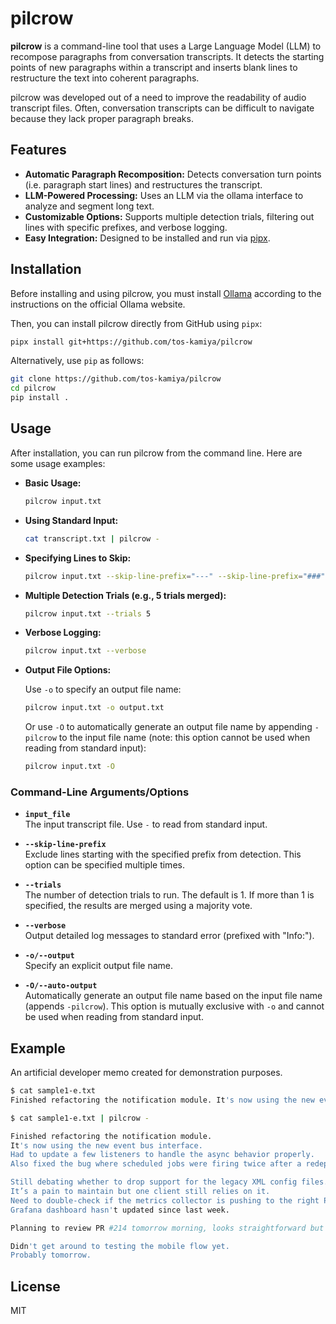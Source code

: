 # pilcrow

**pilcrow** is a command-line tool that uses a Large Language Model (LLM) to recompose paragraphs from conversation transcripts. It detects the starting points of new paragraphs within a transcript and inserts blank lines to restructure the text into coherent paragraphs.

pilcrow was developed out of a need to improve the readability of audio transcript files. Often, conversation transcripts can be difficult to navigate because they lack proper paragraph breaks.

## Features

- **Automatic Paragraph Recomposition:** Detects conversation turn points (i.e. paragraph start lines) and restructures the transcript.
- **LLM-Powered Processing:** Uses an LLM via the ollama interface to analyze and segment long text.
- **Customizable Options:** Supports multiple detection trials, filtering out lines with specific prefixes, and verbose logging.
- **Easy Integration:** Designed to be installed and run via [pipx](https://pipxproject.github.io/pipx/).

## Installation

Before installing and using pilcrow, you must install [Ollama](https://ollama.com/) according to the instructions on the official Ollama website.

Then, you can install pilcrow directly from GitHub using `pipx`:

```bash
pipx install git+https://github.com/tos-kamiya/pilcrow
```

Alternatively, use `pip` as follows:

```bash
git clone https://github.com/tos-kamiya/pilcrow
cd pilcrow
pip install .
```

## Usage

After installation, you can run pilcrow from the command line. Here are some usage examples:

- **Basic Usage:**

  ```bash
  pilcrow input.txt
  ```

- **Using Standard Input:**

  ```bash
  cat transcript.txt | pilcrow -
  ```

- **Specifying Lines to Skip:**

  ```bash
  pilcrow input.txt --skip-line-prefix="---" --skip-line-prefix="###"
  ```

- **Multiple Detection Trials (e.g., 5 trials merged):**

  ```bash
  pilcrow input.txt --trials 5
  ```

- **Verbose Logging:**

  ```bash
  pilcrow input.txt --verbose
  ```

- **Output File Options:**

  Use `-o` to specify an output file name:
  
  ```bash
  pilcrow input.txt -o output.txt
  ```
  
  Or use `-O` to automatically generate an output file name by appending `-pilcrow` to the input file name (note: this option cannot be used when reading from standard input):
  
  ```bash
  pilcrow input.txt -O
  ```

### Command-Line Arguments/Options

- **`input_file`**  
  The input transcript file. Use `-` to read from standard input.

- **`--skip-line-prefix`**  
  Exclude lines starting with the specified prefix from detection. This option can be specified multiple times.

- **`--trials`**  
  The number of detection trials to run. The default is 1. If more than 1 is specified, the results are merged using a majority vote.

- **`--verbose`**  
  Output detailed log messages to standard error (prefixed with "Info:").

- **`-o/--output`**  
  Specify an explicit output file name.

- **`-O/--auto-output`**  
  Automatically generate an output file name based on the input file name (appends `-pilcrow`). This option is mutually exclusive with `-o` and cannot be used when reading from standard input.

## Example

An artificial developer memo created for demonstration purposes.

```bash
$ cat sample1-e.txt
Finished refactoring the notification module. It's now using the new event bus interface. Had to update a few listeners to handle the async behavior properly. Also fixed the bug where scheduled jobs were firing twice after a redeploy, turned out to be a misconfigured cron setup in the container init script. Still debating whether to drop support for the legacy XML config files. It’s a pain to maintain but one client still relies on it. Need to double-check if the metrics collector is pushing to the right Prometheus endpoint. Grafana dashboard hasn't updated since last week. Planning to review PR #214 tomorrow morning, looks straightforward but want to confirm the rollback logic. Didn't get around to testing the mobile flow yet. Probably tomorrow.

$ cat sample1-e.txt | pilcrow -

Finished refactoring the notification module.
It's now using the new event bus interface.
Had to update a few listeners to handle the async behavior properly.
Also fixed the bug where scheduled jobs were firing twice after a redeploy, turned out to be a misconfigured cron setup in the container init script.

Still debating whether to drop support for the legacy XML config files.
It’s a pain to maintain but one client still relies on it.
Need to double-check if the metrics collector is pushing to the right Prometheus endpoint.
Grafana dashboard hasn't updated since last week.

Planning to review PR #214 tomorrow morning, looks straightforward but want to confirm the rollback logic.

Didn't get around to testing the mobile flow yet.
Probably tomorrow.
```


## License

MIT
